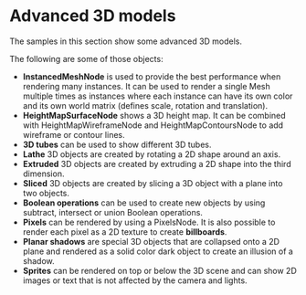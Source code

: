 ﻿# Advanced 3D models

The samples in this section show some advanced 3D models.

The following are some of those objects:
- **InstancedMeshNode** is used to provide the best performance when rendering many instances. It can be used to render a single Mesh multiple times as instances where each instance can have its own color and its own world matrix (defines scale, rotation and translation).
- **HeightMapSurfaceNode** shows a 3D height map. It can be combined with HeightMapWireframeNode and HeightMapContoursNode to add wireframe or contour lines.
- **3D tubes** can be used to show different 3D tubes.
- **Lathe** 3D objects are created by rotating a 2D shape around an axis.
- **Extruded** 3D objects are created by extruding a 2D shape into the third dimension.
- **Sliced** 3D objects are created by slicing a 3D object with a plane into two objects.
- **Boolean operations** can be used to create new objects by using subtract, intersect or union Boolean operations.
- **Pixels** can be rendered by using a PixelsNode. It is also possible to render each pixel as a 2D texture to create **billboards**.
- **Planar shadows** are special 3D objects that are collapsed onto a 2D plane and rendered as a solid color dark object to create an illusion of a shadow.
- **Sprites** can be rendered on top or below the 3D scene and can show 2D images or text that is not affected by the camera and lights.
